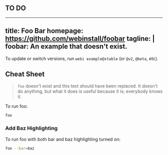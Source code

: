 ## TO DO

---
title: Foo Bar
homepage: https://github.com/webinstall/foobar
tagline: |
  foobar: An example that doesn't exist.
---

<!--
    Note: Delete this comment section.

    Need an example that has an **alias**? See `bat`.
    Need a Windows example using **msvc**? See `bat`.
-->

To update or switch versions, run `webi example@stable` (or `@v2`, `@beta`,
etc).

## Cheat Sheet

> `foo` doesn't exist and this text should have been replaced. It doesn't do
> anything, but what it does is useful because it is; everybody knows it.

To run foo:

```bash
foo
```

### Add Baz Highlighting

To run foo with both bar and baz highlighting turned on:

```bash
foo --bar=baz
```
